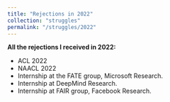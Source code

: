 ```yaml
---
title: "Rejections in 2022"
collection: "struggles"
permalink: "/struggles/2022"
---
```

<b>All the rejections I received in 2022:</b>
* ACL 2022
* NAACL 2022
* Internship at the FATE group, Microsoft Research.
* Internship at DeepMind Research.
* Internship at FAIR group, Facebook Research.



